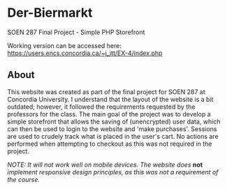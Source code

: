 # Der-Biermarkt
SOEN 287 Final Project - Simple PHP Storefront

Working version can be accessed here: https://users.encs.concordia.ca/~j_itt/EX-4/index.php

## About
This website was created as part of the final project for SOEN 287 at Concordia University. I understand that the layout of the website is a bit outdated; however, it followed the requirements requested by the professors for the class. The main goal of the project was to develop a simple storefront that allows the saving of (unencrypted) user data, which can then be used to login to the website and 'make purchases'. Sessions are used to crudely track what is placed in the user's cart. No actions are performed when attempting to checkout as this was not required in the project.

*NOTE: It will not work well on mobile devices. The website does* **not** *implement responsive design principles, as this was not a requirement of the course.*
